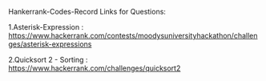 Hankerrank-Codes-Record
Links for Questions:

1.Asterisk-Expression : https://www.hackerrank.com/contests/moodysuniversityhackathon/challenges/asterisk-expressions

2.Quicksort 2 - Sorting : https://www.hackerrank.com/challenges/quicksort2


